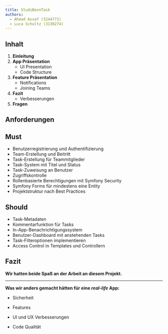 ```yaml
---
title: StudiBonnTask
authors:
  - Ahmad Assaf (3244771)
  - Luca Schultz (3130274)
---
```


Inhalt
------

1. **Einleitung**
2. **App Präsentation**
   - UI Presentation
   - Code Structure
3. **Feature Präsentation**
   - Notifications
   - Joining Teams
4. **Fazit**
   - Verbesserungen
5. **Fragen**

<!-- end_slide -->

Anforderungen
-------------

<!-- column_layout: [1, 1] -->

<!-- column: 0 -->
Must
----

- Benutzerregistrierung und Authentifizierung
- Team-Erstellung und Beitritt
- Task-Erstellung für Teammitglieder
- Task-System mit Titel und Status
- Task-Zuweisung an Benutzer
- Zugriffskontrolle
- Rollenbasierte Berechtigungen mit Symfony Security
- Symfony Forms für mindestens eine Entity
- Projektstruktur nach Best Practices

<!-- column: 1 -->

Should
-----

- Task-Metadaten
- Kommentarfunktion für Tasks
- In-App-Benachrichtigungssystem
- Benutzer-Dashboard mit anstehenden Tasks
- Task-Filteroptionen implementieren
- Access Control in Templates und Controllern

<!-- reset_layout -->

<!-- end_slide -->

Fazit
-----

**Wir hatten beide Spaß an der Arbeit an diesem Projekt.**

<!-- pause  -->

---

**Was wir anders gemacht hätten für eine *real-life* App:**

- Sicherheit
<!-- speaker_note: EMail-Validierung, Zwei-Faktor-Authentifizierung, (bessere) Validierung der Eingaben, Fehlerbehandlung sowie `404` und `500` Seiten -->
- Features
<!-- speaker_note: Passwort-Reset, Bearbeiten von Nutzerprofilen, Profilbilder, Task-Kategorisierung, Task-Zuweisung an mehrere Benutzer, Stakeholder, (Mehr) Rollen für Teammitglieder -->
- UI und UX Verbesserungen
<!-- speaker_note: Lade-Indikatoren, Animationen, generell UX Verbesserungen z.B. Hinzufügen von Teammitgliedern -->
- Code Qualität
<!-- speaker_note: (Twig) Komponenten, Tests, Linting für Codequalität, CI/CD Pipeline, besserer Code Formatter -->
